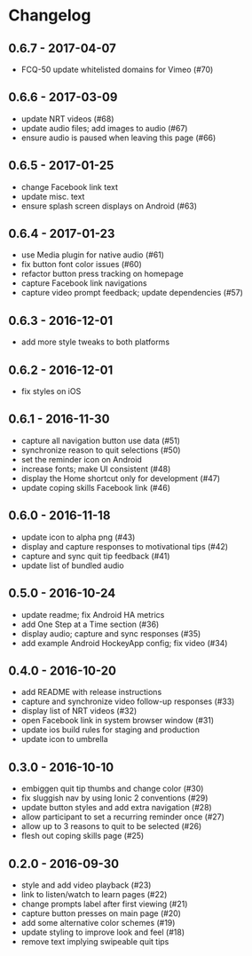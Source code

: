 # Changelog

## 0.6.7 - 2017-04-07

* FCQ-50 update whitelisted domains for Vimeo (#70)

## 0.6.6 - 2017-03-09

* update NRT videos (#68)
* update audio files; add images to audio (#67)
* ensure audio is paused when leaving this page (#66)

## 0.6.5 - 2017-01-25

* change Facebook link text
* update misc. text
* ensure splash screen displays on Android (#63)

## 0.6.4 - 2017-01-23

* use Media plugin for native audio (#61)
* fix button font color issues (#60)
* refactor button press tracking on homepage
* capture Facebook link navigations
* capture video prompt feedback; update dependencies (#57)

## 0.6.3 - 2016-12-01

* add more style tweaks to both platforms

## 0.6.2 - 2016-12-01

* fix styles on iOS

## 0.6.1 - 2016-11-30

* capture all navigation button use data (#51)
* synchronize reason to quit selections (#50)
* set the reminder icon on Android
* increase fonts; make UI consistent (#48)
* display the Home shortcut only for development (#47)
* update coping skills Facebook link (#46)

## 0.6.0 - 2016-11-18

* update icon to alpha png (#43)
* display and capture responses to motivational tips (#42)
* capture and sync quit tip feedback (#41)
* update list of bundled audio

## 0.5.0 - 2016-10-24

* update readme; fix Android HA metrics
* add One Step at a Time section (#36)
* display audio; capture and sync responses (#35)
* add example Android HockeyApp config; fix video (#34)

## 0.4.0 - 2016-10-20

* add README with release instructions
* capture and synchronize video follow-up responses (#33)
* display list of NRT videos (#32)
* open Facebook link in system browser window (#31)
* update ios build rules for staging and production
* update icon to umbrella

## 0.3.0 - 2016-10-10

* embiggen quit tip thumbs and change color (#30)
* fix sluggish nav by using Ionic 2 conventions (#29)
* update button styles and add extra navigation (#28)
* allow participant to set a recurring reminder once (#27)
* allow up to 3 reasons to quit to be selected (#26)
* flesh out coping skills page (#25)

## 0.2.0 - 2016-09-30

* style and add video playback (#23)
* link to listen/watch to learn pages (#22)
* change prompts label after first viewing (#21)
* capture button presses on main page (#20)
* add some alternative color schemes (#19)
* update styling to improve look and feel (#18)
* remove text implying swipeable quit tips
